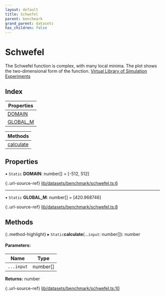 ```yaml
---
layout: default
title: Schwefel
parent: benchmark
grand_parent: datasets
has_children: false
---
```


# Schwefel

The Schwefel function is complex, with many local minima. The plot shows the two-dimensional form of the function.
[Virtual Library of Simulation Experiments](https://www.sfu.ca/~ssurjano/schwef.html)

## Index

| Properties |
|-----------|
| [DOMAIN](#domain) |
| [GLOBAL\_M](#global_m) |

| Methods |
|-----------|
| [calculate](#calculate) |

## Properties

▪ `Static` **DOMAIN**: number[] = [-512, 512]

{:.url-source-ref}
[lib/datasets/benchmark/schwefel.ts:6](https://github.com/ascentcore/dataspot/blob/2fb173c/lib/datasets/benchmark/schwefel.ts#L6)

___

▪ `Static` **GLOBAL\_M**: number[] = [420.968746]

{:.url-source-ref}
[lib/datasets/benchmark/schwefel.ts:8](https://github.com/ascentcore/dataspot/blob/2fb173c/lib/datasets/benchmark/schwefel.ts#L8)

## Methods

{:.method-highlight}
▸ `Static`**calculate**(...`input`: number[]): number

#### Parameters:

Name | Type |
------ | ------ |
`...input` | number[] |

**Returns:** number

{:.url-source-ref}
[lib/datasets/benchmark/schwefel.ts:10](https://github.com/ascentcore/dataspot/blob/2fb173c/lib/datasets/benchmark/schwefel.ts#L10)
